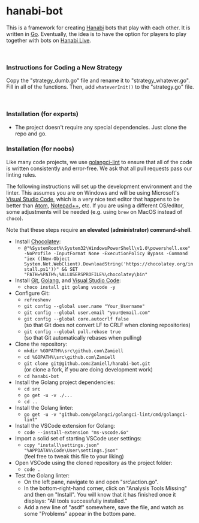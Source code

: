 # hanabi-bot

This is a framework for creating [Hanabi](https://boardgamegeek.com/boardgame/98778/hanabi) bots that play with each other. It is written in [Go](https://golang.org/). Eventually, the idea is to have the option for players to play together with bots on [Hanabi Live](https://github.com/Zamiell/hanabi-live).

<br />

### Instructions for Coding a New Strategy

Copy the "strategy_dumb.go" file and rename it to "strategy_whatever.go". Fill in all of the functions. Then, add `whateverInit()` to the "strategy.go" file.

<br />

### Installation (for experts)

* The project doesn't require any special dependencies. Just clone the repo and go.

### Installation (for noobs)

Like many code projects, we use [golangci-lint](https://github.com/golangci/golangci-lint) to ensure that all of the code is written consistently and error-free. We ask that all pull requests pass our linting rules.

The following instructions will set up the development environment and the linter. This assumes you are on Windows and will be using Microsoft's [Visual Studio Code](https://code.visualstudio.com/), which is a very nice text editor that happens to be better than [Atom](https://atom.io/), [Notepad++](https://notepad-plus-plus.org/), etc. If you are using a different OS/editor, some adjustments will be needed (e.g. using `brew` on MacOS instead of `choco`).

Note that these steps require **an elevated (administrator) command-shell**.

* Install [Chocolatey](https://chocolatey.org/):
  * `@"%SystemRoot%\System32\WindowsPowerShell\v1.0\powershell.exe" -NoProfile -InputFormat None -ExecutionPolicy Bypass -Command "iex ((New-Object System.Net.WebClient).DownloadString('https://chocolatey.org/install.ps1'))" && SET "PATH=%PATH%;%ALLUSERSPROFILE%\chocolatey\bin"`
* Install [Git](https://git-scm.com/), [Golang](https://golang.org/), and [Visual Studio Code](https://code.visualstudio.com/):
  * `choco install git golang vscode -y`
* Configure Git:
  * `refreshenv`
  * `git config --global user.name "Your_Username"`
  * `git config --global user.email "your@email.com"`
  * `git config --global core.autocrlf false` <br />
  (so that Git does not convert LF to CRLF when cloning repositories)
  * `git config --global pull.rebase true` <br />
  (so that Git automatically rebases when pulling)
* Clone the repository:
  * `mkdir %GOPATH%\src\github.com\Zamiell`
  * `cd %GOPATH%\src\github.com\Zamiell`
  * `git clone git@github.com:Zamiell/hanabi-bot.git` <br />
  (or clone a fork, if you are doing development work)
  * `cd hanabi-bot`
* Install the Golang project dependencies:
  * `cd src`
  * `go get -u -v ./...`
  * `cd ..`
* Install the Golang linter:
  * `go get -u -v "github.com/golangci/golangci-lint/cmd/golangci-lint"`
* Install the VSCode extension for Golang:
  * `code --install-extension "ms-vscode.Go"`
* Import a solid set of starting VSCode user settings:
  * `copy "install\settings.json" "%APPDATA%\Code\User\settings.json"` <br />
  (feel free to tweak this file to your liking)
* Open VSCode using the cloned repository as the project folder:
  * `code .`
* Test the Golang linter:
  * On the left pane, navigate to and open "src\action.go".
  * In the bottom-right-hand corner, click on "Analysis Tools Missing" and then on "Install". You will know that it has finished once it displays: "All tools successfully installed."
  * Add a new line of "asdf" somewhere, save the file, and watch as some "Problems" appear in the bottom pane.
